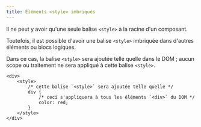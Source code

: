 ```yaml
---
title: Éléments <style> imbriqués
---
```


Il ne peut y avoir qu'une seule balise `<style>` à la racine d'un composant.

Toutefois, il est possible d'avoir une balise `<style>` imbriquée dans d'autres éléments ou blocs
logiques.

Dans ce cas, la balise `<style>` sera ajoutée telle quelle dans le DOM ; aucun scope ou traitement
ne sera appliqué à cette balise `<style>`.

```svelte
<div>
	<style>
		/* cette balise `<style>` sera ajoutée telle quelle */
		div {
			/* ceci s'appliquera à tous les éléments `<div>` du DOM */
			color: red;
		}
	</style>
</div>
```
